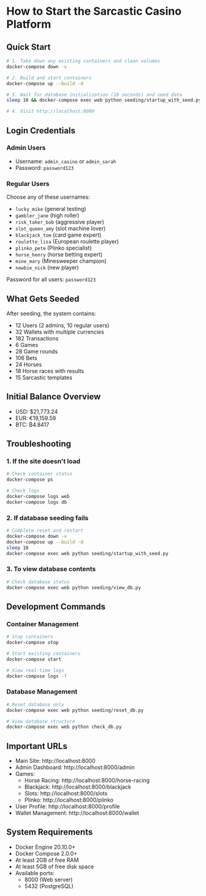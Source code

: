 # How to Start the Sarcastic Casino Platform

## Quick Start

```bash
# 1. Take down any existing containers and clean volumes
docker-compose down -v

# 2. Build and start containers
docker-compose up --build -d

# 3. Wait for database initialization (10 seconds) and seed data
sleep 10 && docker-compose exec web python seeding/startup_with_seed.py

# 4. Visit http://localhost:8000
```

## Login Credentials

### Admin Users
- Username: `admin_casino` or `admin_sarah`
- Password: `password123`

### Regular Users
Choose any of these usernames:
- `lucky_mike` (general testing)
- `gambler_jane` (high roller)
- `risk_taker_bob` (aggressive player)
- `slot_queen_amy` (slot machine lover)
- `blackjack_tom` (card game expert)
- `roulette_lisa` (European roulette player)
- `plinko_pete` (Plinko specialist)
- `horse_henry` (horse betting expert)
- `mine_mary` (Minesweeper champion)
- `newbie_nick` (new player)

Password for all users: `password123`

## What Gets Seeded

After seeding, the system contains:
- 12 Users (2 admins, 10 regular users)
- 32 Wallets with multiple currencies
- 182 Transactions
- 6 Games
- 28 Game rounds
- 106 Bets
- 24 Horses
- 18 Horse races with results
- 15 Sarcastic templates

## Initial Balance Overview
- USD: $21,773.24
- EUR: €19,159.59
- BTC: ₿4.8417

## Troubleshooting

### 1. If the site doesn't load
```bash
# Check container status
docker-compose ps

# Check logs
docker-compose logs web
docker-compose logs db
```

### 2. If database seeding fails
```bash
# Complete reset and restart
docker-compose down -v
docker-compose up --build -d
sleep 10
docker-compose exec web python seeding/startup_with_seed.py
```

### 3. To view database contents
```bash
# Check database status
docker-compose exec web python seeding/view_db.py
```

## Development Commands

### Container Management
```bash
# Stop containers
docker-compose stop

# Start existing containers
docker-compose start

# View real-time logs
docker-compose logs -f
```

### Database Management
```bash
# Reset database only
docker-compose exec web python seeding/reset_db.py

# View database structure
docker-compose exec web python check_db.py
```

## Important URLs

- Main Site: http://localhost:8000
- Admin Dashboard: http://localhost:8000/admin
- Games:
  - Horse Racing: http://localhost:8000/horse-racing
  - Blackjack: http://localhost:8000/blackjack
  - Slots: http://localhost:8000/slots
  - Plinko: http://localhost:8000/plinko
- User Profile: http://localhost:8000/profile
- Wallet Management: http://localhost:8000/wallet

## System Requirements

- Docker Engine 20.10.0+
- Docker Compose 2.0.0+
- At least 2GB of free RAM
- At least 5GB of free disk space
- Available ports:
  - 8000 (Web server)
  - 5432 (PostgreSQL) 